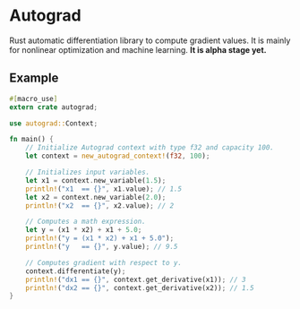 # Autograd
Rust automatic differentiation library to compute gradient values. It is mainly for nonlinear optimization and machine learning. **It is alpha stage yet.**

## Example
~~~rust
#[macro_use]
extern crate autograd;

use autograd::Context;

fn main() {
    // Initialize Autograd context with type f32 and capacity 100.
    let context = new_autograd_context!(f32, 100);

    // Initializes input variables.
    let x1 = context.new_variable(1.5);
    println!("x1  == {}", x1.value); // 1.5
    let x2 = context.new_variable(2.0);
    println!("x2  == {}", x2.value); // 2

    // Computes a math expression.
    let y = (x1 * x2) + x1 + 5.0;
    println!("y = (x1 * x2) + x1 + 5.0");
    println!("y   == {}", y.value); // 9.5

    // Computes gradient with respect to y.
    context.differentiate(y);
    println!("dx1 == {}", context.get_derivative(x1)); // 3
    println!("dx2 == {}", context.get_derivative(x2)); // 1.5
}

~~~
